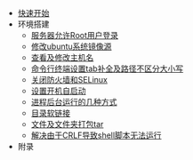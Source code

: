 - [快速开始](/linux/ "Linux")
- 环境搭建
  - [服务器允许Root用户登录](/linux/doc/服务器允许Root用户登录.md)
  - [修改ubuntu系统镜像源](/linux/doc/修改ubuntu系统镜像源.md)
  - [查看及修改主机名](/linux/doc/查看及修改主机名.md)
  - [命令行终端设置tab补全及路径不区分大小写](/linux/doc/命令行终端设置tab补全及路径不区分大小写.md)
  - [关闭防火墙和SELinux](/linux/doc/关闭防火墙和SELinux.md)
  - [设置开机自启动](/linux/doc/设置开机自启动.md)
  - [进程后台运行的几种方式](/linux/doc/进程后台运行的几种方式.md)
  - [目录软链接](/linux/doc/目录软链接.md)
  - [文件及文件夹打包tar](/linux/doc/文件及文件夹打包tar.md)
  - [解决由于CRLF导致shell脚本无法运行](/linux/doc/解决由于CRLF导致shell脚本无法运行.md)
- 附录
